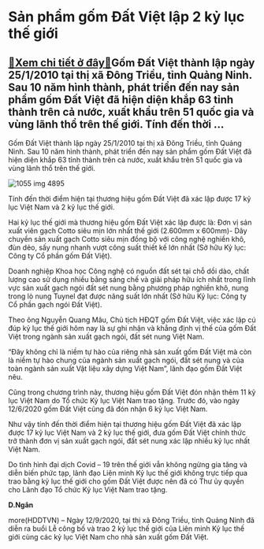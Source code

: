 Sản phẩm gốm Đất Việt lập 2 kỷ lục thế giới
===========================================

[:gift:Xem chi tiết ở đây:gift:](https://hddtvn.com/san-pham-gom-dat-viet-lap-2-ky-luc-the-gioi/)Gốm Đất Việt thành lập ngày 25/1/2010 tại thị xã Đông Triều, tỉnh Quảng Ninh. Sau 10 năm hình thành, phát triển đến nay sản phẩm gốm Đất Việt đã hiện diện khắp 63 tỉnh thành trên cả nước, xuất khẩu trên 51 quốc gia và vùng lãnh thổ trên thế giới. Tính đến thời …
----------------------------------------------------------------------------------------------------------------------------------------------------------------------------------------------------------------------------------------------------------------------


Gốm Đất Việt thành lập ngày 25/1/2010 tại thị xã Đông Triều, tỉnh Quảng Ninh. Sau 10 năm hình thành, phát triển đến nay sản phẩm gốm Đất Việt đã hiện diện khắp 63 tỉnh thành trên cả nước, xuất khẩu trên 51 quốc gia và vùng lãnh thổ trên thế giới.





![1055 img 4895](https://hddtvn.com/wp-content/uploads/2021/01/1055_IMG_4895.jpg "undefined")


Tính đến thời điểm hiện tại thương hiệu gốm Đất Việt đã xác lập được 17 kỷ lục Việt Nam và 2 kỷ lục thế giới.



Hai kỷ lục thế giới mà thương hiệu gốm Đất Việt xác lập được là: Đơn vị sản xuất viên gạch Cotto siêu mịn lớn nhất thế giới (2.600mm x 600mm)- Dây chuyền sản xuất gạch Cotto siêu mịn đồng bộ với công nghệ nghiền khô, đùn dẻo, sấy nung nhanh vượt công suất thiết kế lớn nhất (Sở hữu Kỷ lục: Công ty Cổ phần gốm Đất Việt).


Doanh nghiệp Khoa học Công nghệ có nguồn đất sét tại chỗ dồi dào, chất lượng cao sử dụng nhiều bằng sáng chế và giải pháp hữu ích nhất trong lĩnh vực sản xuất gạch ngói đất sét nung bằng phương pháp nghiền khô, nung trong lò nung Tuynel đạt được năng suất lớn nhất (Sở hữu Kỷ lục: Công ty Cổ phần gạch ngói Đất Việt).


Theo ông Nguyễn Quang Mâu, Chủ tịch HĐQT gốm Đất Việt, việc xác lập cú đúp kỷ lục thế giới hôm nay là sự ghi nhận và khẳng định vị thế của gốm Đất Việt trong ngành sản xuất gạch ngói, đất sét nung Việt Nam.


“Đây không chỉ là niềm tự hào của riêng nhà sản xuất gốm Đất Việt mà còn là niềm tự hào chung của ngành sản xuất gạch ngói, đất sét nung và của toàn ngành sản xuất Vật liệu xây dựng Việt Nam”, lãnh đạo gốm Đất Việt nêu.


Cũng trong chương trình này, thương hiệu gốm Đất Việt đón nhận thêm 11 kỷ lục Việt Nam do Tổ chức Kỷ lục Việt Nam trao tặng. Trước đó, vào ngày 12/6/2020 gốm Đất Việt cũng đã đón nhận 6 kỷ lục Việt Nam.


Như vậy tính đến thời điểm hiện tại thương hiệu gốm Đất Việt đã xác lập được 17 kỷ lục Việt Nam và 2 kỷ lục thế giới, đưa gốm Đất Việt chính thức trở thành đơn vị sản xuất gạch ngói, đất sét nung xác lập nhiều kỷ lục nhất Việt Nam.






Do tình hình đại dịch Covid – 19 trên thế giới vẫn không ngừng gia tăng và diễn biến phức tạp, lãnh đạo Liên minh Kỷ lục thế giới không trực tiếp qua trao bằng kỷ lục thế giới cho gốm Đất Việt được nên đã có Thư ủy quyền cho Lãnh đạo Tổ chức Kỷ lục Việt Nam trao tặng.







**D.Ngân**



more(HDDTVN) – Ngày 12/9/2020, tại thị xã Đông Triều, tỉnh Quảng Ninh đã diễn ra buổi Lễ công bố và trao 2 kỷ lục thế giới của Liên minh Kỷ lục thế giới cùng các kỷ lục Việt Nam cho nhà sản xuất gốm Đất Việt.

